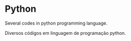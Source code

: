 # Python

Several codes in python programming language.

Diversos códigos em linguagem de programação python.
